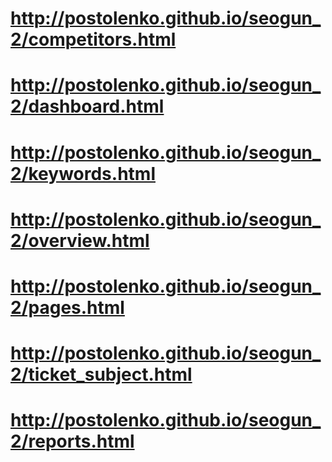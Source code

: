 # http://postolenko.github.io/seogun_2/competitors.html
# http://postolenko.github.io/seogun_2/dashboard.html
# http://postolenko.github.io/seogun_2/keywords.html
# http://postolenko.github.io/seogun_2/overview.html
# http://postolenko.github.io/seogun_2/pages.html
# http://postolenko.github.io/seogun_2/ticket_subject.html
# http://postolenko.github.io/seogun_2/reports.html